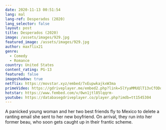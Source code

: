 ```yaml
---
date: 2020-11-13 00:51:54
lang: mal
lang-ref: Desperados (2020)
lang_selector: false
layout: post
title: Desperados (2020)
image: /assets/images/929.jpg
featured_image: /assets/images/929.jpg
author: maxflix21
genre:
  - Comedy
  - Romance
country: United States
content_rating: PG-13
featured: false
imageshadow: true
netflix: https://movstar.xyz/embed/7xEupwkajkxW3ma
primeVideo: https://gdriveplayer.me/embed2.php?link=5lYyaMMUQlT13vCfODq1dAQdxPiyS22T7BIKX0VGi0jMRIBjshgOL1KsgltzeoschTIdQxwvEz%252FHFGekEG9Uj5o56HX5hjjgiiwurq45IcGYL3InlXSsQOcB1URPTEAoL6g4uZALeWCM7HcKwQ7blXcnNe%252B0SAQ5Lyw8QuGiuVcgdRg9cByY4E4Okm43aaTng%253D
hotstar: https://www.fembed.com/v/0wn1jtl85lqqrm-
youtube: https://databasegdriveplayer.co/player.php?imdb=tt1545304
---
```

 A panicked young woman and her two best friends fly to Mexico to delete a ranting email she sent to her new boyfriend. On arrival, they run into her former beau, who soon gets caught up in their frantic scheme.